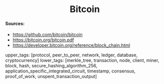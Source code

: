 <h1 align="center">Bitcoin</h1>

#### Sources:
- https://github.com/bitcoin/bitcoin
- https://bitcoin.org/bitcoin.pdf
- https://developer.bitcoin.org/reference/block_chain.html

upper_tags: [protocol, peer_to_peer, network, ledger, database, cryptocurrency]
lower_tags: [merkle_tree, transaction, node, client, miner, block, hash, secure_hashing_algorithm_256, application_specific_integrated_circuit, timestamp, consensus, proof_of_work, unspent_transaction_output]